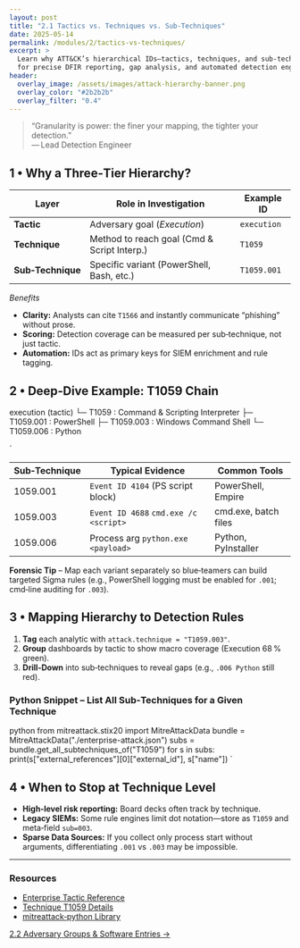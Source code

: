 ```yaml
---
layout: post
title: "2.1 Tactics vs. Techniques vs. Sub‑Techniques"
date: 2025-05-14
permalink: /modules/2/tactics-vs-techniques/
excerpt: >
  Learn why ATT&CK’s hierarchical IDs—tactics, techniques, and sub‑techniques—are crucial
  for precise DFIR reporting, gap analysis, and automated detection engineering.
header:
  overlay_image: /assets/images/attack-hierarchy-banner.png
  overlay_color: "#2b2b2b"
  overlay_filter: "0.4"
---
```


> “Granularity is power: the finer your mapping, the tighter your detection.”  
> — Lead Detection Engineer

## 1 • Why a Three‑Tier Hierarchy?

| Layer            | Role in Investigation                          | Example ID  |
|------------------|-------------------------------------------------|-------------|
| **Tactic**       | Adversary goal (*Execution*)                    | `execution` |
| **Technique**    | Method to reach goal (Cmd & Script Interp.)     | `T1059`     |
| **Sub‑Technique**| Specific variant (PowerShell, Bash, etc.)      | `T1059.001` |

*Benefits*

- **Clarity:** Analysts can cite `T1566` and instantly communicate “phishing” without prose.  
- **Scoring:** Detection coverage can be measured per sub‑technique, not just tactic.  
- **Automation:** IDs act as primary keys for SIEM enrichment and rule tagging.

## 2 • Deep‑Dive Example: T1059 Chain



execution (tactic)
└─ T1059 : Command & Scripting Interpreter
├─ T1059.001 : PowerShell
├─ T1059.003 : Windows Command Shell
└─ T1059.006 : Python

`

| Sub‑Technique | Typical Evidence                               | Common Tools          |
|---------------|-----------------------------------------------|-----------------------|
| 1059.001      | `Event ID 4104` (PS script block)              | PowerShell, Empire    |
| 1059.003      | `Event ID 4688` `cmd.exe /c <script>`          | cmd.exe, batch files  |
| 1059.006      | Process arg `python.exe <payload>`             | Python, PyInstaller   |

**Forensic Tip** – Map each variant separately so blue‑teamers can build targeted Sigma rules (e.g., PowerShell logging must be enabled for `.001`; cmd‑line auditing for `.003`).

## 3 • Mapping Hierarchy to Detection Rules

1. **Tag** each analytic with `attack.technique = "T1059.003"`.  
2. **Group** dashboards by tactic to show macro coverage (Execution 68 % green).  
3. **Drill‑Down** into sub‑techniques to reveal gaps (e.g., `.006 Python` still red).

### Python Snippet – List All Sub‑Techniques for a Given Technique

python
from mitreattack.stix20 import MitreAttackData
bundle = MitreAttackData("./enterprise-attack.json")
subs = bundle.get_all_subtechniques_of("T1059")
for s in subs:
    print(s["external_references"][0]["external_id"], s["name"])
`

## 4 • When to Stop at Technique Level

* **High‑level risk reporting:** Board decks often track by technique.
* **Legacy SIEMs:** Some rule engines limit dot notation—store as `T1059` and meta‑field `sub=003`.
* **Sparse Data Sources:** If you collect only process start without arguments, differentiating `.001` vs `.003` may be impossible.

---

<div class="post-resources container">
  <h3>Resources</h3>
  <ul>
    <li><a href="https://attack.mitre.org/tactics/enterprise/" target="_blank">Enterprise Tactic Reference</a></li>
    <li><a href="https://attack.mitre.org/techniques/T1059/" target="_blank">Technique T1059 Details</a></li>
    <li><a href="https://github.com/center-for-threat-informed-defense/mitreattack-python" target="_blank">mitreattack‑python Library</a></li>
  </ul>
</div>

<a href="{{ site.baseurl }}/modules/2/adversary-groups-software/" class="next-link">2.2 Adversary Groups & Software Entries →</a>